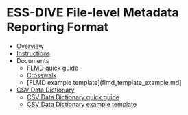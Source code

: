 # ESS-DIVE File-level Metadata Reporting Format

* [Overview](README.md)    
* [Instructions](flmd_instructions.md) 
* Documents
    * [FLMD quick guide](flmd_quick_guide.md)
    * [Crosswalk](flmd_crosswalk.md)
    * [FLMD example template](flmd_template_example.md]
* [CSV Data Dictionary](CSV_dd/CSV_dd_instructions.md)
    * [CSV Data Dictionary quick guide](CSV_dd/CSV_dd_quick_guide.md)
    * [CSV Data Dictionary example template](CSV_dd/CSV_dd_example.md)
